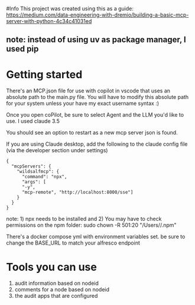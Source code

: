 #Info
This project was created using this as a guide: https://medium.com/data-engineering-with-dremio/building-a-basic-mcp-server-with-python-4c34c41031ed

## note: instead of using uv as package manager, I used pip

# Getting started

There's an MCP.json file for use with copilot in vscode that uses an absolute path to the main.py file. You will have to modify this absolute path for your system unless your have my exact username syntax :)

Once you open coPilot, be sure to select Agent and the LLM you'd like to use. I used claude 3.5

You should see an option to restart as a new mcp server json is found.

If you are using Claude desktop, add the following to the claude config file (via the developer section under settings)

```
{
  "mcpServers": {
    "wildsalfmcp": {
      "command": "npx",
      "args": [
      "-y",
      "mcp-remote", "http://localhost:8000/sse"]
    }
  }
}
```

note: 1) npx needs to be installed and 2) You may have to check permissions on the npm folder: sudo chown -R 501:20 "/Users/<yourusername>/.npm"

There's a docker compose yml with environment variables set. be sure to change the BASE_URL to match your alfresco endpoint

# Tools you can use

1. audit information based on nodeid
2. comments for a node based on nodeid
3. the audit apps that are configured
